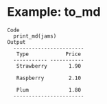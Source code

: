 # Example: to_md

    Code
      print_md(jams)
    Output
      -----------------------
       Type            Price 
      ----------- -----------
       Strawberry       1.90 
                             
       Raspberry        2.10 
                             
       Plum             1.80 
      -----------------------
      

